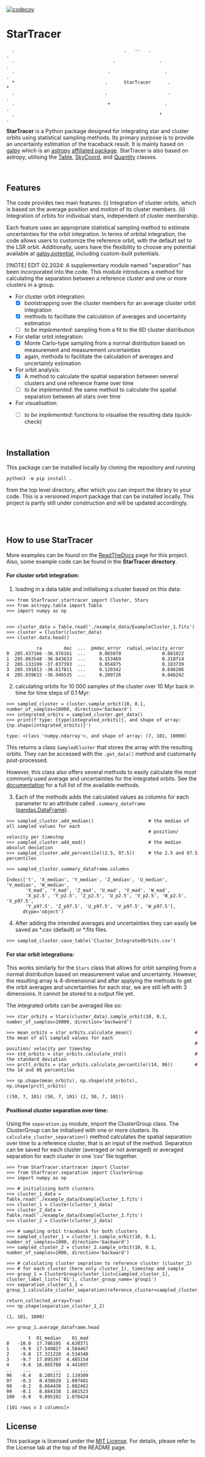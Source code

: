 [![codecov](https://codecov.io/gh/laurap81/StarTracer/graph/badge.svg?token=ZHUR8G0A3Z)](https://codecov.io/gh/laurap81/StarTracer)


# StarTracer
```
  .                                        .   --   .                                       .
  .                                    .                .                                   .
  .                                  .                    .                                 .
  *                                 .      StarTracer      .                                *
  .                                 .                      .                                .
  .                                  +                    .                                 .
  .                                                     *                                   .
```


**StarTracer** is a Python package designed for integrating star and cluster orbits using statistical sampling methods.
Its primary purpose is to provide an uncertainty estimation of the traceback result. It is mainly based on
[galpy](https://docs.galpy.org/en/v1.9.1/) which is an [astropy](https://www.astropy.org/index.html)
[affiliated package](https://www.astropy.org/affiliated/). StarTracer is also based on astropy,
utilising the [Table](https://docs.astropy.org/en/stable/api/astropy.table.Table.html),
[SkyCoord](https://docs.astropy.org/en/stable/api/astropy.coordinates.SkyCoord.html),
and [Quantity](https://docs.astropy.org/en/stable/units/quantity.html) classes.

<br/>

## Features

The code provides two main features: (i) Integration of cluster orbits, which is based on the average position and
motion of its cluster members. (ii) Integration of orbits for individual stars, independent of cluster membership.

Each feature uses an appropriate statistical sampling method to estimate uncertainties for the orbit integration.
In terms of orbital integration, the code allows users to customize the reference orbit, with the default set to the
LSR orbit. Additionally, users have the flexibility to choose any potential available at
[galpy.potential](https://docs.galpy.org/en/v1.9.1/potential.html), including custom-built potentials.

[!NOTE]
EDIT 02.2024: A supplementary module named "separation" has been incorporated into the code. This module introduces
a method for calculating the separation between a reference cluster and one or more clusters in a group.

- For cluster orbit integration:
  - [x] bootstrapping over the cluster members for an average cluster orbit integration
  - [x] methods to facilitate the calculation of averages and uncertainty estimation
  - [ ] _to be implemented_: sampling from a fit to the 6D cluster distribution

- For stellar orbit integration:
  - [x] Monte Carlo-type sampling from a normal distribution based on measurement and measurement uncertainties
  - [x] again, methods to facilitate the calculation of averages and uncertainty estimation

- For orbit analysis:
  - [x] A method to calculate the spatial separation between several clusters and one reference frame over time
  - [ ] _to be implemented_: the same method to calculate the spatial separation between all stars over time

- For visualisation:
  - [ ] _to be implemented_: functions to visualise the resulting data (quick-check)


<br/>

## Installation

This package can be installed locally by cloning the repository and running

```
python3 -m pip install .
```

from the top level directory, after which you can import the library to your code.
This is a versioned import package that can be installed locally. This project is partly still under construction and
will be updated accordingly.

<br/><br/>

## How to use StarTracer

More examples can be found on the [ReadTheDocs](https://startracer.readthedocs.io/en/latest/startracer.html)
page for this project. Also, some example code can be found in the **StarTracer directory**.

#### For cluster orbit integration:

1. loading in a data table and initialising a cluster based on this data:

```
>>> from StarTracer.startracer import Cluster, Stars
>>> from astropy.table import Table
>>> import numpy as np


>>> cluster_data = Table.read('./example_data/ExampleCluster_1.fits')
>>> cluster = Cluster(cluster_data)
>>> cluster.data.head()

           ra        dec  ...  pmdec_error  radial_velocity_error
0  285.437166 -36.976161  ...     0.065070               0.081022
1  285.063548 -36.843633  ...     0.153469               0.318714
2  285.133199 -37.037393  ...     0.054875               0.183739
3  285.191013 -36.617811  ...     0.120342               0.696206
4  285.039615 -36.946535  ...     0.209726               0.046242
```

2. calculating orbits for 10 000 samples of the cluster over 10 Myr back in time for time steps of 0.1 Myr:

```
>>> sampled_cluster = cluster.sample_orbit(10, 0.1, number_of_samples=10000, direction='backward')
>>> integrated_orbits = sampled_cluster.get_data()
>>> print(f'type: {type(integrated_orbits)}, and shape of array: {np.shape(integrated_orbits)}')

type: <class 'numpy.ndarray'>, and shape of array: (7, 101, 10000)
```

This returns a class `SampledCluster` that stores the array with the resulting orbits. They can be accessed with
the `.get_data()` method and customarily post-processed.

However, this class also offers several methods to easily calculate the most commonly used average and uncertainties 
for the integrated orbits. See the [documentation]() for a full list of the available methods.

3. Each of the methods adds the calculated values as columns for each parameter to an attribute called
`.summary_dataframe` ([pandas.DataFrame](https://pandas.pydata.org/docs/reference/frame.html)).

```
>>> sampled_cluster.add_median()                    # the median of all sampled values for each
                                                    # position/ velocity per timestep
>>> sampled_cluster.add_mad()                       # the median absolut deviation
>>> sampled_cluster.add_percentile((2.5, 97.5))     # the 2.5 and 97.5 percentiles

>>> sampled_cluster.summary_dataframe.columns

Index(['t', 'X_median', 'Y_median', 'Z_median', 'U_median', 'V_median', 'W_median',
       'X_mad', 'Y_mad', 'Z_mad', 'U_mad', 'V_mad', 'W_mad',
       'X_p2.5', 'Y_p2.5', 'Z_p2.5', 'U_p2.5', 'V_p2.5', 'W_p2.5', 'X_p97.5',
       'Y_p97.5', 'Z_p97.5', 'U_p97.5', 'V_p97.5', 'W_p97.5'],
      dtype='object')
```

4. After adding the intended averages and uncertainties they can easily be saved as \*.csv (default) or \*.fits files.

```
>>> sampled_cluster.save_table('Cluster_IntegratedOrbits.csv')
```

#### For star orbit integrations:

This works similarly for the `Stars` class that allows for orbit sampling from a normal distribution based on
measurement value and uncertainty. However, the resulting array is 4-dimensional and after applying the methods to get
the orbit averages and uncertainties for each star, we are still left with 3 dimensions.
It cannot be stored to a output file yet.

The integrated orbits can be averaged like so:

```
>>> star_orbits = Stars(cluster_data).sample_orbit(10, 0.1, number_of_samples=10000, direction='backward')

>>> mean_orbits = star_orbits.calculate_mean()                       # the mean of all sampled values for each
                                                                     # position/ velocity per timestep
>>> std_orbits = star_orbits.calculate_std()                         # the standard deviation
>>> prctl_orbits = star_orbits.calculate_percentile((14, 86))        # the 14 and 86 percentiles

>>> np.shape(mean_orbits), np.shape(std_orbits), np.shape(prctl_orbits)

((50, 7, 101) (50, 7, 101) (2, 50, 7, 101))
```

#### Positional cluster separation over time:

Using the ``separation.py`` module, import the ClusterGroup class. The ClusterGroup can be initialised with one or more
clusters. Its ``calculate_cluster_separation()`` method calculates the spatial separation over time to a
reference cluster, that is an input of the method. Separation can be saved for each cluster (averaged or not averaged)
or averaged separation for each cluster in one 'csv' file together.

```
>>> from StarTracer.startracer import Cluster
>>> from StarTracer.separation import ClusterGroup
>>> import numpy as np

>>> # initialising both clusters
>>> cluster_1_data = Table.read('./example_data/ExampleCluster_1.fits')
>>> cluster_1 = Cluster(cluster_1_data)
>>> cluster_2_data = Table.read('./example_data/ExampleCluster_2.fits')
>>> cluster_2 = Cluster(cluster_2_data)

>>> # sampling orbit traceback for both clusters
>>> sampled_cluster_1 = cluster_1.sample_orbit(10, 0.1, number_of_samples=1000, direction='backward')
>>> sampled_cluster_2 = cluster_2.sample_orbit(10, 0.1, number_of_samples=1000, direction='backward')

>>> # calculating cluster sepration to reference cluster (cluster_2)
>>> # for each cluster (here only cluster_1), timestep and sample
>>> group_1 = ClusterGroup(cluster_list=[sampled_cluster_1], cluster_label_list=['01'], cluster_group_name='group1')
>>> separation_cluster_1_2 = group_1.calculate_cluster_separation(reference_cluster=sampled_cluster_2,
                                                                  return_collected_array=True)
>>> np.shape(separation_cluster_1_2)

(1, 101, 1000)

>>> group_1.average_dataframe.head

        t  01_median    01_mad
0   -10.0  17.786195  4.630371
1    -9.9  17.549027  4.584467
2    -9.8  17.321228  4.534348
3    -9.7  17.095397  4.485154
4    -9.6  16.865780  4.441097
..    ...        ...       ...
96   -0.4   8.205172  1.119309
97   -0.3   8.438620  1.097481
98   -0.2   8.664430  1.082462
99   -0.1   8.884338  1.081523
100  -0.0   9.095192  1.076424

[101 rows x 3 columns]>                                                        
```


## License

This package is licensed under the [MIT License](https://choosealicense.com/).
For details, please refer to the License tab at the top of the README page.
